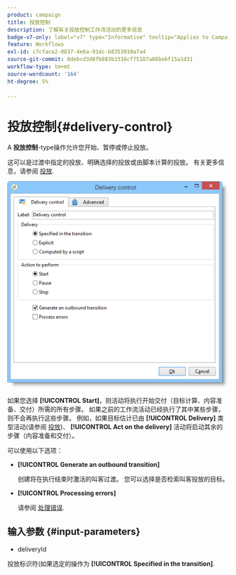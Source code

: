```yaml
---
product: campaign
title: 投放控制
description: 了解有关投放控制工作流活动的更多信息
badge-v7-only: label="v7" type="Informative" tooltip="Applies to Campaign Classic v7 only"
feature: Workflows
exl-id: c7cface2-0837-4e6a-91dc-b8353010a7a4
source-git-commit: 8debcd3d8fb883b3316cf75187a86bebf15a1d31
workflow-type: tm+mt
source-wordcount: '164'
ht-degree: 5%

---
```


# 投放控制{#delivery-control}



A **投放控制**-type操作允许您开始、暂停或停止投放。

这可以是过渡中指定的投放、明确选择的投放或由脚本计算的投放。 有关更多信息，请参阅 [投放](delivery.md).

![](assets/edit_diffusion_act.png)

如果您选择 **[!UICONTROL Start]**，则活动将执行开始交付（目标计算、内容准备、交付）所需的所有步骤。 如果之前的工作流活动已经执行了其中某些步骤，则不会再执行这些步骤。 例如，如果目标估计已由 **[!UICONTROL Delivery]** 类型活动(请参阅 [投放](delivery.md))、 **[!UICONTROL Act on the delivery]** 活动将启动其余的步骤（内容准备和交付）。

可以使用以下选项：

* **[!UICONTROL Generate an outbound transition]**

   创建将在执行结束时激活的叫客过渡。 您可以选择是否检索叫客投放的目标。

* **[!UICONTROL Processing errors]**

   请参阅 [处理错误](monitoring-workflow-execution.md#processing-errors).

## 输入参数 {#input-parameters}

* deliveryId

投放标识符(如果选定的操作为 **[!UICONTROL Specified in the transition]**.
